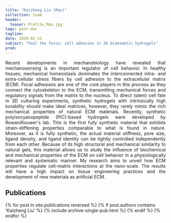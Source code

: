 ```yaml
---
title: "Kaizheng Liu (Max)"
collection: team
header:
  teaser: Profile_Max.jpg
tags: post-doc
tagline:  
date: 2020-02-15
subject: "Feel the force: cell adhesion in 3D biomimetic hydrogels"
prom:
---
```

<p align= "justify">
Recent developments in mechanobiology have revealed that mechanosensing is an important regulator of cell behavior. In healthy tissues, mechanical homeostasis dominates the interconnected intra- and extra-cellular stress fibers by cell adhesion to the extracellular matrix (ECM). Focal adhesions are one of the core players in this process as they connect the cytoskeleton to the ECM, transmitting mechanical forces and regulatory signals from the matrix to the nucleus.
To direct (stem) cell fate in 3D culturing experiments, synthetic hydrogels with intrinsically high tunability should make ideal matrices, however, they rarely mimic the rich mechanical properties of natural ECM materials. Recently, synthetic polyisocyanopeptide (PIC)-based hydrogels were developed by Rowan/Kouwer's lab. This is the first fully synthetic material that exhibits strain-stiffening properties comparable to what is found in nature. Moreover, as it is fully synthetic, the actual material stiffness, pore size, ligand density, and ligand identity can be tightly controlled independently from each other.
Because of its high structural and mechanical similarity to natural gels, this material allows us to study the influence of biochemical and mechanical properties of the ECM on cell behavior in a physiologically relevant and systematic manner. My research aims to unveil how ECM properties regulate cell-matrix interactions at the nano-scale. The results will have a high impact on tissue engineering practices and the development of new materials as artificial ECM.

<h2> Publications </h2>
{% for post in site.publications reversed %}
  {% if post.authors contains 'Kaizheng Liu' %}
    {% include archive-single-pub.html %}
  {% endif %}
{% endfor %}

